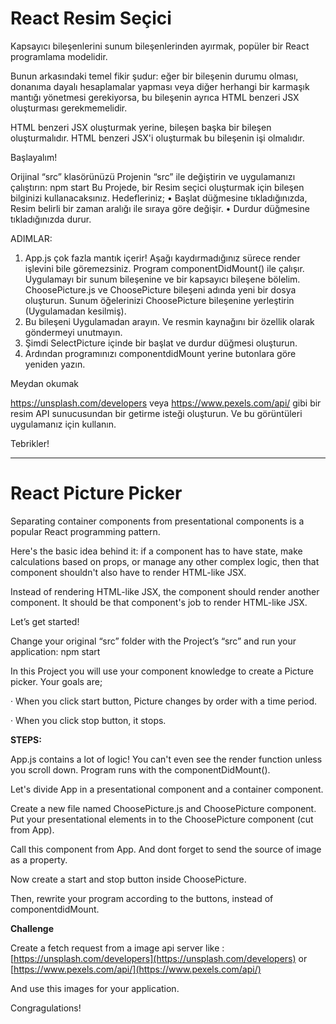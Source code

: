 # React Resim Seçici

Kapsayıcı bileşenlerini sunum bileşenlerinden ayırmak, popüler bir React programlama modelidir.

Bunun arkasındaki temel fikir şudur: eğer bir bileşenin durumu olması, donanıma dayalı hesaplamalar yapması veya diğer herhangi bir karmaşık mantığı yönetmesi gerekiyorsa, bu bileşenin ayrıca HTML benzeri JSX oluşturması gerekmemelidir.

HTML benzeri JSX oluşturmak yerine, bileşen başka bir bileşen oluşturmalıdır. HTML benzeri JSX'i oluşturmak bu bileşenin işi olmalıdır.

Başlayalım!

Orijinal “src” klasörünüzü Projenin “src” ile değiştirin ve uygulamanızı çalıştırın: npm start
Bu Projede, bir Resim seçici oluşturmak için bileşen bilginizi kullanacaksınız. Hedefleriniz;
• Başlat düğmesine tıkladığınızda, Resim belirli bir zaman aralığı ile sıraya göre değişir.
• Durdur düğmesine tıkladığınızda durur.

ADIMLAR:

1. App.js çok fazla mantık içerir! Aşağı kaydırmadığınız sürece render işlevini bile göremezsiniz. Program componentDidMount() ile çalışır.
   Uygulamayı bir sunum bileşenine ve bir kapsayıcı bileşene bölelim.
   ChoosePicture.js ve ChoosePicture bileşeni adında yeni bir dosya oluşturun. Sunum öğelerinizi ChoosePicture bileşenine yerleştirin (Uygulamadan kesilmiş).
2. Bu bileşeni Uygulamadan arayın. Ve resmin kaynağını bir özellik olarak göndermeyi unutmayın.
3. Şimdi SelectPicture içinde bir başlat ve durdur düğmesi oluşturun.
4. Ardından programınızı componentdidMount yerine butonlara göre yeniden yazın.

Meydan okumak

https://unsplash.com/developers veya https://www.pexels.com/api/ gibi bir resim API sunucusundan bir getirme isteği oluşturun.
Ve bu görüntüleri uygulamanız için kullanın.

Tebrikler!

---

# React Picture Picker

Separating container components from presentational components
is a popular React programming pattern.

Here's the basic idea behind it: if a component has to have
state, make calculations based on props, or manage any other complex logic,
then that component shouldn't also have to render HTML-like JSX.

Instead of rendering HTML-like JSX, the component should render
another component. It should be that component's job to render HTML-like JSX.

Let’s get started!

Change your original “src”
folder with the Project’s “src” and run your application: npm
start

In this Project you
will use your component knowledge to create a Picture picker. Your goals
are;

·
When you click start button, Picture changes by order with a
time period.

·
When you click stop button, it stops.

**STEPS:**

App.js contains a lot of logic! You can't even see the render function unless you scroll down. Program runs with the componentDidMount().

Let's divide App in a presentational component and a container component.

Create a new file named ChoosePicture.js and ChoosePicture component. Put your presentational elements in to the ChoosePicture component (cut from App).

Call this component from App. And dont forget to send the source of image as a property.

Now create a start and stop button inside
ChoosePicture.

Then, rewrite your program according to the buttons, instead of
componentdidMount.

**Challenge**

Create a fetch request
from a image api server like : [https://unsplash.com/developers](https://unsplash.com/developers)
or [https://www.pexels.com/api/](https://www.pexels.com/api/)

And use this images for
your application.

Congragulations!
